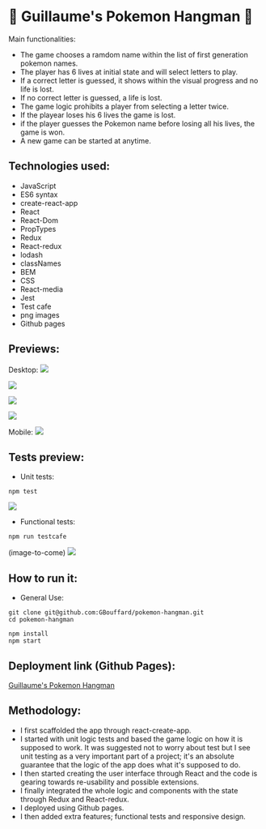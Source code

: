 :space_invader: Guillaume's Pokemon Hangman :space_invader:
===

Main functionalities:
- The game chooses a ramdom name within the list of first generation pokemon names.
- The player has 6 lives at initial state and will select letters to play.
- If a correct letter is guessed, it shows within the visual progress and no life is lost.
- If no correct letter is guessed, a life is lost.
- The game logic prohibits a player from selecting a letter twice.
- If the playear loses his 6 lives the game is lost.
- if the player guesses the Pokemon name before losing all his lives, the game is won.
- A new game can be started at anytime.

Technologies used:
----
- JavaScript
- ES6 syntax
- create-react-app
- React
- React-Dom
- PropTypes
- Redux
- React-redux
- lodash
- classNames
- BEM
- CSS
- React-media
- Jest
- Test cafe
- png images
- Github pages

Previews:
----
Desktop:
![](public/images/Screenshot1.png)

![](public/images/Screenshot2.png)

![](public/images/Screenshot3.png)

![](public/images/Screenshot4.png)

Mobile:
![](public/images/Screenshot5.png)

Tests preview:
----
- Unit tests:
```
npm test
```

![](public/images/Tests_screenshot.png)

- Functional tests:
```
npm run testcafe
```
(image-to-come)
![](public/images/Functional_tests_screenshot.png)

How to run it:
----
- General Use:
```
git clone git@github.com:GBouffard/pokemon-hangman.git
cd pokemon-hangman

npm install
npm start
```

Deployment link (Github Pages):
----
[Guillaume's Pokemon Hangman](https://gbouffard.github.io/pokemon-hangman/)


Methodology:
----
- I first scaffolded the app through react-create-app.
- I started with unit logic tests and based the game logic on how it is supposed to work. It was suggested not to worry about test but I see unit testing as a very important part of a project; it's an absolute guarantee that the logic of the app does what it's supposed to do.
- I then started creating the user interface through React and the code is gearing towards re-usability and possible extensions.
- I finally integrated the whole logic and components with the state through Redux and React-redux.
- I deployed using Github pages.
- I then added extra features; functional tests and responsive design.